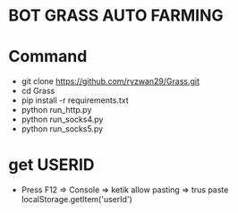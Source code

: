# BOT GRASS AUTO FARMING

# Command
- git clone https://github.com/ryzwan29/Grass.git
- cd Grass
- pip install -r requirements.txt
- python run_http.py
- python run_socks4.py
- python run_socks5.py

# get USERID
- Press F12 => Console => ketik allow pasting => trus paste localStorage.getItem('userId')
